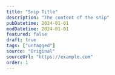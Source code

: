 ```yaml
---
title: "Snip Title"
description: "The content of the snip"
pubDatetime: 2024-01-01
modDatetime: 2024-01-01
featured: false
draft: true
tags: ["untagged"]
source: "Original"
sourceUrl: "https://example.com"
order: 1
---
```


<!-- Add any additional content or notes about the snip here -->
